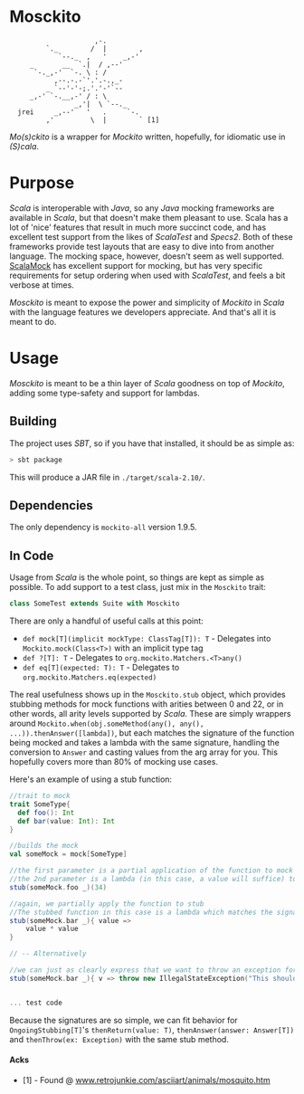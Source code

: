 # Mosckito

```
                     ,-.
         `._        /  |        ,
            `--._  ,   '    _,-'
     _       __  `.|  / ,--'
      `-._,-'  `-. \ : /
           ,--.-.-`'.'.-.,_-
         _ `--'-'-;.'.'-'`--
     _,-' `-.__,-' / : \
                _,'|  \ `--._
  jrei     _,--'   '   .     `-.
         ,'         \  |        ` [1]
```

_Mo(s)ckito_ is a wrapper for _Mockito_ written, hopefully, for idiomatic use in _(S)cala_.

# Purpose

_Scala_ is interoperable with _Java_, so any _Java_ mocking frameworks are available in _Scala_, but that doesn't make them pleasant to use. Scala has a lot of 'nice' features that result in much more succinct code, and has excellent test support from the likes of _ScalaTest_ and _Specs2_. Both of these frameworks provide test layouts that are easy to dive into from another language. The mocking space, however, doesn't seem as well supported. [ScalaMock](http://scalamock.org) has excellent support for mocking, but has very specific requirements for setup ordering when used with _ScalaTest_, and feels a bit verbose at times.

_Mosckito_ is meant to expose the power and simplicity of _Mockito_ in _Scala_ with the language features we developers appreciate. And that's all it is meant to do.

# Usage

_Mosckito_ is meant to be a thin layer of _Scala_ goodness on top of _Mockito_, adding some type-safety and support for lambdas.

## Building

The project uses _SBT_, so if you have that installed, it should be as simple as:

```sh
> sbt package
```

This will produce a JAR file in `./target/scala-2.10/`.

## Dependencies

The only dependency is `mockito-all` version 1.9.5.

## In Code

Usage from _Scala_ is the whole point, so things are kept as simple as possible. To add support to a test class, just mix in the `Mosckito` trait:
```scala
class SomeTest extends Suite with Mosckito
```

There are only a handful of useful calls at this point:

* `def mock[T](implicit mockType: ClassTag[T]): T` - Delegates into `Mockito.mock(Class<T>)` with an implicit type tag
* `def ?[T]: T` - Delegates to `org.mockito.Matchers.<T>any()`
* `def eq[T](expected: T): T` - Delegates to `org.mockito.Matchers.eq(expected)`

The real usefulness shows up in the `Mosckito.stub` object, which provides stubbing methods for mock functions with arities between 0 and 22, or in other words, all arity levels supported by _Scala_. These are simply wrappers around `Mockito.when(obj.someMethod(any(), any(), ...)).thenAnswer([lambda])`, but each matches the signature of the function being mocked and takes a lambda with the same signature, handling the conversion to `Answer` and casting values from the arg array for you. This hopefully covers more than 80% of mocking use cases.

Here's an example of using a stub function:

```scala
//trait to mock
trait SomeType{
  def foo(): Int
  def bar(value: Int): Int
}

//builds the mock
val someMock = mock[SomeType]

//the first parameter is a partial application of the function to mock
//the 2nd parameter is a lambda (in this case, a value will suffice) to return
stub(someMock.foo _)(34)

//again, we partially apply the function to stub
//The stubbed function in this case is a lambda which matches the signature of SomeType#bar
stub(someMock.bar _){ value =>
    value * value
}

// -- Alternatively

//we can just as clearly express that we want to throw an exception for the call
stub(someMock.bar _){ v => throw new IllegalStateException("This shouldn't happen") }


... test code
```

Because the signatures are so simple, we can fit behavior for `OngoingStubbing[T]`'s `thenReturn(value: T)`, `thenAnswer(answer: Answer[T])` and `thenThrow(ex: Exception)` with the same stub method.

#### Acks

* [1] - Found @ www.retrojunkie.com/asciiart/animals/mosquito.htm
